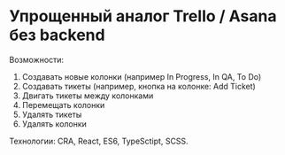 # Упрощенный аналог Trello / Asana без backend

Возможности:
1. Создавать новые колонки (например In Progress, In QA, To Do)
2. Создавать тикеты (например, кнопка на колонке: Add Ticket)
3. Двигать тикеты между колонками
4. Перемещать колонки
5. Удалять тикеты
6. Удалять колонки

Технологии:
CRA, React, ES6, TypeSctipt, SCSS.

